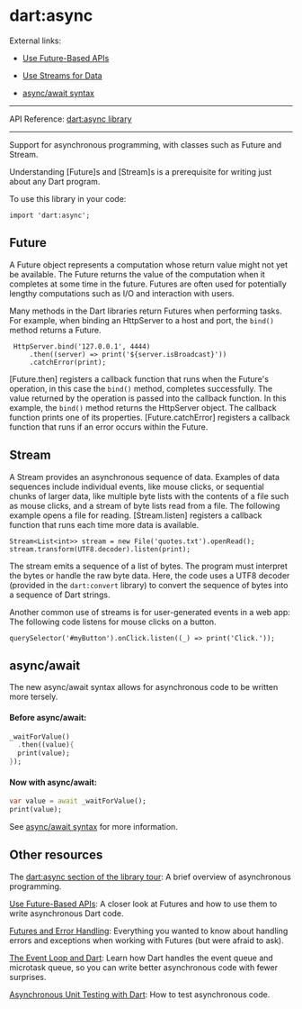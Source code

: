 # dart:async

External links:

- [Use Future-Based APIs](https://www.dartlang.org/docs/tutorials/futures)

- [Use Streams for Data](https://www.dartlang.org/docs/tutorials/streams)

- [async/await syntax](https://www.dartlang.org/articles/await-async/)

---

API Reference: [dart:async library](https://api.dartlang.org/apidocs/channels/stable/dartdoc-viewer/dart-async)

---

Support for asynchronous programming,
with classes such as Future and Stream.

Understanding [Future]s and [Stream]s is a prerequisite for
writing just about any Dart program.

To use this library in your code:

    import 'dart:async';

## Future

A Future object represents a computation whose return value
might not yet be available.
The Future returns the value of the computation
when it completes at some time in the future.
Futures are often used for potentially lengthy computations
such as I/O and interaction with users.

Many methods in the Dart libraries return Futures when
performing tasks. For example, when binding an HttpServer
to a host and port, the `bind()` method returns a Future.

     HttpServer.bind('127.0.0.1', 4444)
         .then((server) => print('${server.isBroadcast}'))
         .catchError(print);

[Future.then] registers a callback function that runs
when the Future's operation, in this case the `bind()` method,
completes successfully.
The value returned by the operation
is passed into the callback function.
In this example, the `bind()` method returns the HttpServer
object. The callback function prints one of its properties.
[Future.catchError] registers a callback function that
runs if an error occurs within the Future.

## Stream

A Stream provides an asynchronous sequence of data.
Examples of data sequences include individual events, like mouse clicks,
or sequential chunks of larger data, like multiple byte lists with the
contents of a file
such as mouse clicks, and a stream of byte lists read from a file.
The following example opens a file for reading.
[Stream.listen] registers a callback function that runs
each time more data is available.

    Stream<List<int>> stream = new File('quotes.txt').openRead();
    stream.transform(UTF8.decoder).listen(print);

The stream emits a sequence of a list of bytes.
The program must interpret the bytes or handle the raw byte data.
Here, the code uses a UTF8 decoder (provided in the `dart:convert` library)
to convert the sequence of bytes into a sequence
of Dart strings.

Another common use of streams is for user-generated events
in a web app: The following code listens for mouse clicks on a button.

    querySelector('#myButton').onClick.listen((_) => print('Click.'));

## async/await

The new async/await syntax allows for asynchronous code to be written more tersely.

#### Before async/await:

```dart
_waitForValue()
  .then((value){
  print(value);
});
```

#### Now with async/await:
```dart
var value = await _waitForValue();
print(value);
```

See [async/await syntax](https://www.dartlang.org/articles/await-async/) for more information.


## Other resources

The [dart:async section of the library tour](https://www.dartlang.org/docs/dart-up-and-running/contents/ch03.html#ch03-asynchronous-programming):
A brief overview of asynchronous programming.

[Use Future-Based APIs](https://www.dartlang.org/docs/tutorials/futures/): A closer look at
Futures and how to use them to write asynchronous Dart code.

[Futures and Error Handling](https://www.dartlang.org/articles/futures-and-error-handling/): Everything
you wanted to know about handling errors and exceptions when working with
Futures (but were afraid to ask).

[The Event Loop and Dart](https://www.dartlang.org/articles/event-loop/):
Learn how Dart handles the event queue and microtask queue, so you can write
better asynchronous code with fewer surprises.

[Asynchronous Unit Testing with Dart](https://www.dartlang.org/articles/dart-unit-tests/#asynchronous-tests): How
to test asynchronous code.
